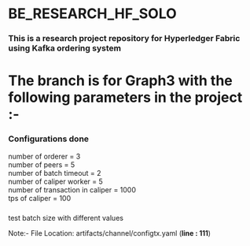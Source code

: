 # BE_RESEARCH_HF_SOLO
### This is a research project repository for Hyperledger Fabric using Kafka ordering system

# The branch is for Graph3 with the following parameters in the project :- 

### Configurations done
number of orderer = 3		
number of peers = 5		
number of batch timeout = 2		
number of caliper worker = 5		
number of transaction in caliper = 1000		
tps of caliper = 100	

### <!-- Parameter to be changed -->
test batch size with different values		

Note:- File Location: artifacts/channel/configtx.yaml (**line : 111**)


